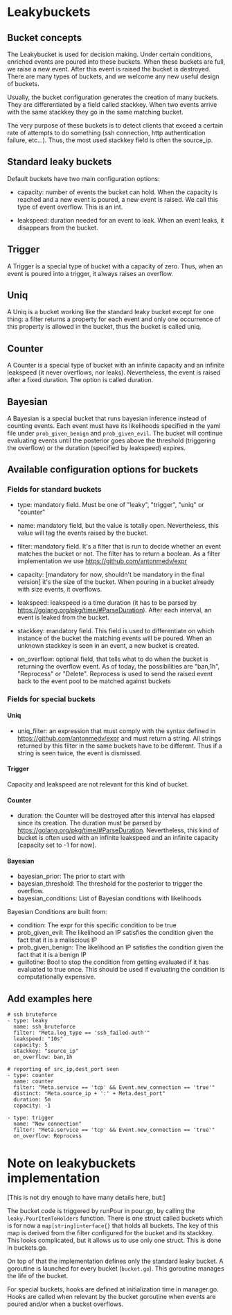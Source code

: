 # Leakybuckets

## Bucket concepts

The Leakybucket is used for decision making. Under certain conditions,
enriched events are poured into these buckets. When these buckets are
full, we raise a new event. After this event is raised the bucket is
destroyed. There are many types of buckets, and we welcome any new
useful design of buckets.

Usually, the bucket configuration generates the creation of many
buckets. They are differentiated by a field called stackkey. When two
events arrive with the same stackkey they go in the same matching
bucket.

The very purpose of these buckets is to detect clients that exceed a
certain rate of attempts to do something (ssh connection, http
authentication failure, etc...). Thus, the most used stackkey field is
often the source_ip.

## Standard leaky buckets

Default buckets have two main configuration options:

 * capacity: number of events the bucket can hold. When the capacity
   is reached and a new event is poured, a new event is raised. We
   call this type of event overflow. This is an int.

 * leakspeed: duration needed for an event to leak. When an event
   leaks, it disappears from the bucket.

## Trigger

A Trigger is a special type of bucket with a capacity of zero. Thus, when an
event is poured into a trigger, it always raises an overflow.

## Uniq

A Uniq is a bucket working like the standard leaky bucket except for one
thing: a filter returns a property for each event and only one
occurrence of this property is allowed in the bucket, thus the bucket
is called uniq.

## Counter

A Counter is a special type of bucket with an infinite capacity and an
infinite leakspeed (it never overflows, nor leaks). Nevertheless,
the event is raised after a fixed duration. The option is called
duration.

## Bayesian

A Bayesian is a special bucket that runs bayesian inference instead of 
counting events. Each event must have its likelihoods specified in the
yaml file under `prob_given_benign` and `prob_given_evil`. The bucket
will continue evaluating events until the posterior goes above the 
threshold (triggering the overflow) or the duration (specified by leakspeed)
expires.

## Available configuration options for buckets

### Fields for standard buckets

* type: mandatory field. Must be one of "leaky", "trigger", "uniq" or
  "counter"

* name: mandatory field, but the value is totally open. Nevertheless,
  this value will tag the events raised by the bucket.

* filter: mandatory field. It's a filter that is run to decide whether
  an event matches the bucket or not. The filter has to return
  a boolean. As a filter implementation we use
  https://github.com/antonmedv/expr

* capacity: [mandatory for now, shouldn't be mandatory in the final
  version] it's the size of the bucket. When pouring in a bucket
  already with size events, it overflows.

* leakspeed: leakspeed is a time duration (it has to be parsed by
  https://golang.org/pkg/time/#ParseDuration). After each interval, an
  event is leaked from the bucket.

* stackkey: mandatory field. This field is used to differentiate on
  which instance of the bucket the matching events will be poured.
  When an unknown stackkey is seen in an event, a new bucket is created.

* on_overflow: optional field, that tells what to do when the
  bucket is returning the overflow event. As of today, the possibilities
  are "ban,1h", "Reprocess" or "Delete".
  Reprocess is used to send the raised event back to the event pool to
  be matched against buckets

### Fields for special buckets

#### Uniq

 * uniq_filter: an expression that must comply with the syntax defined
   in https://github.com/antonmedv/expr and must return a string.
   All strings returned by this filter in the same buckets have to be different.
   Thus if a string is seen twice, the event is dismissed.

#### Trigger

Capacity and leakspeed are not relevant for this kind of bucket.

#### Counter

 * duration: the Counter will be destroyed after this interval
   has elapsed since its creation. The duration must be parsed
   by https://golang.org/pkg/time/#ParseDuration.
   Nevertheless, this kind of bucket is often used with an infinite
   leakspeed and an infinite capacity [capacity set to -1 for now].

#### Bayesian

 * bayesian_prior: The prior to start with
 * bayesian_threshold: The threshold for the posterior to trigger the overflow.
 * bayesian_conditions: List of Bayesian conditions with likelihoods

Bayesian Conditions are built from:
 * condition: The expr for this specific condition to be true
 * prob_given_evil: The likelihood an IP satisfies the condition given the fact
   that it is a maliscious IP
 * prob_given_benign: The likelihood an IP satisfies the condition given the fact
   that it is a benign IP
 * guillotine: Bool to stop the condition from getting evaluated if it has
   evaluated to true once. This should be used if evaluating the condition is 
   computationally expensive. 


## Add examples here

```
# ssh bruteforce
- type: leaky
  name: ssh_bruteforce
  filter: "Meta.log_type == 'ssh_failed-auth'"
  leakspeed: "10s"
  capacity: 5
  stackkey: "source_ip"
  on_overflow: ban,1h

# reporting of src_ip,dest_port seen
- type: counter
  name: counter
  filter: "Meta.service == 'tcp' && Event.new_connection == 'true'"
  distinct: "Meta.source_ip + ':' + Meta.dest_port"
  duration: 5m
  capacity: -1

- type: trigger
  name: "New connection"
  filter: "Meta.service == 'tcp' && Event.new_connection == 'true'"
  on_overflow: Reprocess
```

# Note on leakybuckets implementation

[This is not dry enough to have many details here, but:]

The bucket code is triggered by runPour in pour.go, by calling the `leaky.PourItemToHolders` function.
There is one struct called buckets which is for now a
`map[string]interface{}` that holds all buckets. The key of this map
is derived from the filter configured for the bucket and its
stackkey. This looks complicated, but it allows us to use
only one struct. This is done in buckets.go.

On top of that the implementation defines only the standard leaky
bucket. A goroutine is launched for every bucket (`bucket.go`). This
goroutine manages the life of the bucket.

For special buckets, hooks are defined at initialization time in
manager.go. Hooks are called when relevant by the bucket goroutine
when events are poured and/or when a bucket overflows.
